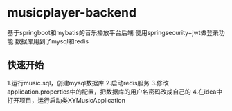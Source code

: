 # musicplayer-backend
基于springboot和mybatis的音乐播放平台后端
使用springsecurity+jwt做登录功能
数据库用到了mysql和redis

## 快速开始
1.运行music.sql，创建mysql数据库
2.启动redis服务
3.修改application.properties中的配置，把数据库的用户名密码改成自己的
4.在idea中打开项目，运行启动类XYMusicApplication
